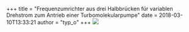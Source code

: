 +++
title = "Frequenzumrichter aus drei Halbbrücken für variablen Drehstrom zum Antrieb einer Turbomolekularpumpe"
date = 2018-03-10T13:33:21
author = "typ_o"
+++
[![](https://flipdot.org/blog/uploads/IMG_4954.serendipityThumb.JPG)](https://flipdot.org/blog/uploads/IMG_4954.JPG)
